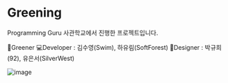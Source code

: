 # Greening

Programming Guru 사관학교에서 진행한 프로젝트입니다.

🌱Greener
💻Developer : 김수영(Swim), 하유림(SoftForest)
🎨Designer : 박규희(92), 유은서(SilverWest)

![image](https://user-images.githubusercontent.com/65752458/156909777-83db9cc2-1997-427b-9d6e-9f3e9a430c90.png)
